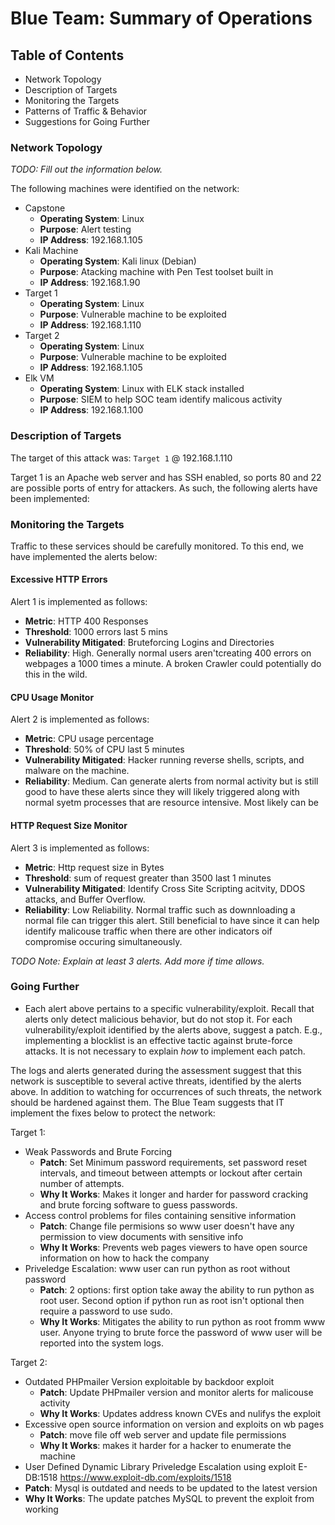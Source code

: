 # Blue Team: Summary of Operations

## Table of Contents
- Network Topology
- Description of Targets
- Monitoring the Targets
- Patterns of Traffic & Behavior
- Suggestions for Going Further

### Network Topology
_TODO: Fill out the information below._

The following machines were identified on the network:
- Capstone
  - **Operating System**: Linux
  - **Purpose**: Alert testing
  - **IP Address**: 192.168.1.105
- Kali Machine
  - **Operating System**: Kali linux (Debian)
  - **Purpose**: Atacking machine with Pen Test toolset built in
  - **IP Address**: 192.168.1.90
- Target 1
  - **Operating System**: Linux
  - **Purpose**: Vulnerable machine to be exploited
  - **IP Address**: 192.168.1.110
- Target 2
  - **Operating System**: Linux
  - **Purpose**: Vulnerable machine to be exploited
  - **IP Address**: 192.168.1.105
- Elk VM 
  - **Operating System**: Linux with ELK stack installed
  - **Purpose**: SIEM to help SOC team identify malicous activity 
  - **IP Address**: 192.168.1.100

### Description of Targets

The target of this attack was: `Target 1` @ 192.168.1.110

Target 1 is an Apache web server and has SSH enabled, so ports 80 and 22 are possible ports of entry for attackers. As such, the following alerts have been implemented:

### Monitoring the Targets

Traffic to these services should be carefully monitored. To this end, we have implemented the alerts below:

#### Excessive HTTP Errors

Alert 1 is implemented as follows:
  - **Metric**: HTTP 400 Responses
  - **Threshold**: 1000 errors last 5 mins
  - **Vulnerability Mitigated**: Bruteforcing Logins and Directories
  - **Reliability**: High. Generally normal users aren'tcreating 400 errors on webpages a 1000 times a minute. A broken Crawler could potentially do this   in the wild. 

#### CPU Usage Monitor
Alert 2 is implemented as follows:
  - **Metric**: CPU usage percentage
  - **Threshold**: 50% of CPU last 5 minutes
  - **Vulnerability Mitigated**: Hacker running reverse shells, scripts, and malware on the machine. 
  - **Reliability**: Medium. Can generate alerts from normal activity but is still good to have these alerts since they will likely triggered along with normal syetm processes that are resource intensive. Most likely can be 

#### HTTP Request Size Monitor
Alert 3 is implemented as follows:
  - **Metric**: Http request size in Bytes
  - **Threshold**: sum of request greater than 3500 last 1 minutes
  - **Vulnerability Mitigated**: Identify Cross Site Scripting acitvity, DDOS attacks, and Buffer Overflow. 
  - **Reliability**: Low Reliability. Normal traffic such as downnloading a normal file can trigger this alert. Still beneficial to have since it can help identify malicouse traffic when there are other indicators oif compromise occuring simultaneously. 

_TODO Note: Explain at least 3 alerts. Add more if time allows._

### Going Further 
- Each alert above pertains to a specific vulnerability/exploit. Recall that alerts only detect malicious behavior, but do not stop it. For each vulnerability/exploit identified by the alerts above, suggest a patch. E.g., implementing a blocklist is an effective tactic against brute-force attacks. It is not necessary to explain _how_ to implement each patch.

The logs and alerts generated during the assessment suggest that this network is susceptible to several active threats, identified by the alerts above. In addition to watching for occurrences of such threats, the network should be hardened against them. The Blue Team suggests that IT implement the fixes below to protect the network:

Target 1:
- Weak Passwords and Brute Forcing 
  - **Patch**: Set Minimum password requirements, set password reset intervals, and timeout between attempts or lockout after certain number of attempts.
  - **Why It Works**: Makes it longer and harder for password cracking and brute forcing software to guess passwords. 
- Access control problems for files containing sensitive information 
  - **Patch**: Change file permisions so www user doesn't have any permission to view documents with sensitive info 
  - **Why It Works**: Prevents web pages viewers to have open source information on how to hack the company 
- Priveledge Escalation: www user can run python as root without password
  - **Patch**: 2 options: first option take away the ability to run python as root user. Second option if python run as root isn't optional then require a password to use sudo. 
  - **Why It Works**: Mitigates the ability to run python as root fromm www user. Anyone trying to brute force the password of www user will be reported into the system logs. 

Target 2:
- Outdated PHPmailer Version exploitable by backdoor exploit 
  - **Patch**: Update PHPmailer version and monitor alerts for malicouse activity 
  - **Why It Works**: Updates address known CVEs and  nulifys the exploit
- Excessive open source information on version and exploits on wb pages
  - **Patch**: move file off web server and update file permissions
  - **Why It Works**: makes it harder for a hacker to enumerate the machine
-  User Defined Dynamic Library Priveledge Escalation using exploit E-DB:1518 https://www.exploit-db.com/exploits/1518
  - **Patch**:  Mysql is outdated and needs to be updated to the latest version
  - **Why It Works**: The update patches MySQL to prevent the exploit from working
